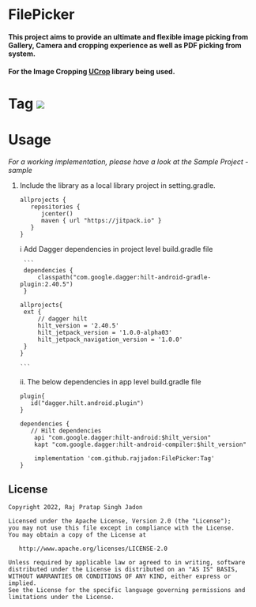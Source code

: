 # FilePicker

#### This project aims to provide an ultimate and flexible image picking from Gallery, Camera and cropping experience as well as PDF picking from system.

#### For the Image Cropping [UCrop](https://github.com/Yalantis/uCrop) library being used.

# Tag [![](https://jitpack.io/v/rajjadon/FilePicker.svg)](https://jitpack.io/#rajjadon/FilePicker)

# Usage

*For a working implementation, please have a look at the Sample Project - sample*

1. Include the library as a local library project in setting.gradle.

   ```
   allprojects {
      repositories {
         jcenter()
         maven { url "https://jitpack.io" }
      }
   }
   ```

   i Add Dagger dependencies in project level build.gradle file

        ```
        dependencies {
            classpath("com.google.dagger:hilt-android-gradle-plugin:2.40.5")
        }
    
       allprojects{
        ext {
            // dagger hilt
            hilt_version = '2.40.5'
            hilt_jetpack_version = '1.0.0-alpha03'
            hilt_jetpack_navigation_version = '1.0.0'
        }
       }

       ```

   ii. The below dependencies in app level build.gradle file

   ```
   plugin{ 
      id("dagger.hilt.android.plugin")
   }
   
   dependencies {
      // Hilt dependencies
       api "com.google.dagger:hilt-android:$hilt_version"
       kapt "com.google.dagger:hilt-android-compiler:$hilt_version"
   
       implementation 'com.github.rajjadon:FilePicker:Tag'
   }

   ```

## License

    Copyright 2022, Raj Pratap Singh Jadon

    Licensed under the Apache License, Version 2.0 (the "License");
    you may not use this file except in compliance with the License.
    You may obtain a copy of the License at

       http://www.apache.org/licenses/LICENSE-2.0

    Unless required by applicable law or agreed to in writing, software
    distributed under the License is distributed on an "AS IS" BASIS,
    WITHOUT WARRANTIES OR CONDITIONS OF ANY KIND, either express or implied.
    See the License for the specific language governing permissions and
    limitations under the License.

